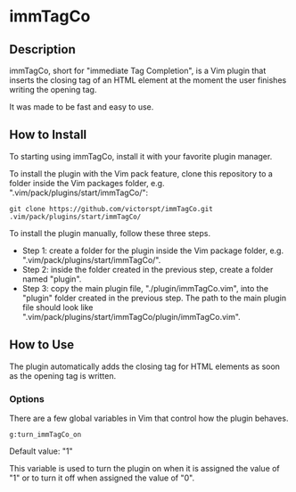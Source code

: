 # immTagCo

## Description

immTagCo, short for "immediate Tag Completion", is a Vim plugin that inserts
the closing tag of an HTML element at the moment the user finishes writing the
opening tag.

It was made to be fast and easy to use.

## How to Install

To starting using immTagCo, install it with your favorite plugin manager.

To install the plugin with the Vim pack feature, clone this repository to a 
folder inside the Vim packages folder, e.g. 
".vim/pack/plugins/start/immTagCo/":

```
git clone https://github.com/victorspt/immTagCo.git .vim/pack/plugins/start/immTagCo/
```

To install the plugin manually, follow these three steps.
- Step 1: create a folder for the plugin inside the Vim package
folder, e.g. ".vim/pack/plugins/start/immTagCo/".
- Step 2: inside the folder created in the previous step, create a folder 
named "plugin".
- Step 3: copy the main plugin file, "./plugin/immTagCo.vim", into the 
"plugin" folder created in the previous step. The path to the main plugin 
file should look like ".vim/pack/plugins/start/immTagCo/plugin/immTagCo.vim".

## How to Use

The plugin automatically adds the closing tag for HTML elements as soon as 
the opening tag is written.

### Options

There are a few global variables in Vim that control how the plugin behaves.

`g:turn_immTagCo_on`

Default value: "1"

This variable is used to turn the plugin on when it is assigned the value of 
"1" or to turn it off when assigned the value of "0".

